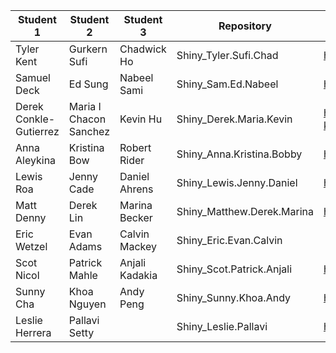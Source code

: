 | Student 1              | Student 2              | Student 3      | Repository                 | Link to Shiny App
|------------------------|------------------------|----------------|----------------------------|----------------------------
| Tyler Kent             | Gurkern Sufi           | Chadwick Ho    | Shiny_Tyler.Sufi.Chad      |https://tvkent.shinyapps.io/shiny/
| Samuel Deck            | Ed Sung                | Nabeel Sami    | Shiny_Sam.Ed.Nabeel        |https://seedplots.shinyapps.io/Assignment4App/
| Derek Conkle-Gutierrez | Maria I Chacon Sanchez | Kevin Hu       | Shiny_Derek.Maria.Kevin    |https://derek-maria-kevin.shinyapps.io/Shiny_Derek_Maria_Kevin/ 
| Anna Aleykina          | Kristina Bow           | Robert Rider   | Shiny_Anna.Kristina.Bobby  |https://rhrider.shinyapps.io/ShinyApp/
| Lewis Roa              | Jenny Cade             | Daniel Ahrens  | Shiny_Lewis.Jenny.Daniel   |https://jennycade.shinyapps.io/RicePlotSupreme/
| Matt Denny             | Derek Lin              | Marina Becker  | Shiny_Matthew.Derek.Marina |https://matt-marina-derek.shinyapps.io/mmd_app/
| Eric Wetzel            | Evan Adams             | Calvin Mackey  | Shiny_Eric.Evan.Calvin     |
| Scot Nicol             | Patrick Mahle          | Anjali Kadakia | Shiny_Scot.Patrick.Anjali  | https://scot-patrick-anjali.shinyapps.io/theapp/
| Sunny Cha              | Khoa Nguyen            | Andy Peng      | Shiny_Sunny.Khoa.Andy      |https://xshx.shinyapps.io/Shiny_SunnyKhoaAndy/
| Leslie Herrera         | Pallavi Setty          |                | Shiny_Leslie.Pallavi       |http://lesliepallavibis180l.shinyapps.io/ShinyLesliePallavi
